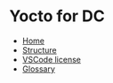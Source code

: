 # Yocto for DC

* [Home][home]
* [Structure](/yocto/structure.md)
* [VSCode license](https://code.visualstudio.com/license)
* [Glossary](/glossary.md)

[home]: /presentation.md
[logo]: /images/logo.png
